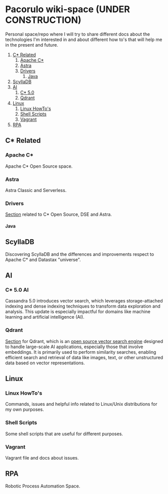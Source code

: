 # Pacorulo wiki-space (UNDER CONSTRUCTION)
Personal space/repo where I will try to share different docs about the technologies I'm interested in and about different how to's that will help me in the present and future.

1. [C\* Related](#cassandra)
    1. [Apache C\*](#opensource)
    2. [Astra](#astra)
    3. [Drivers](#drivers)
       1. [Java](#java)
2. [ScyllaDB](#scylladb)
3. [AI](#ai)
    1. [C\* 5.0](#c5)
    2. [Qdrant](#qdrant)
4. [Linux](#linux)
    1. [Linux HowTo's ](#liwiki)
    2. [Shell Scripts](#ss)
    3. [Vagrant](#vagrant)
5. [RPA](#rpa)
   

## C* Related <a name="cassandra"></a>
### Apache C* <a name="opensource"></a>
Apache C* Open Source space.
### Astra <a name="astra"></a>
Astra Classic and Serverless.
### Drivers <a name="drivers"></a>
[Section](https://github.com/pacorulo/wiki-space/tree/main/Cassandra/drivers) related to C* Open Source, DSE and Astra.
#### Java <a name="java"></a>

## ScyllaDB <a name="scylladb"></a>
Discovering ScyllaDB and the differences and improvements respect to Apache C* and Datastax "universe".

## AI <a name="ai"></a>
### C* 5.0 AI <a name="c5"></a>
Cassandra 5.0 introduces vector search, which leverages storage-attached indexing and dense indexing techniques to transform data exploration and analysis. This update is especially impactful for domains like machine learning and artificial intelligence (AI).
### Qdrant <a name="qdrant"></a>
[Section](https://github.com/pacorulo/wiki-space/tree/main/AI/Qdrant) for Qdrant, which is an [open source vector search engine](https://github.com/qdrant/qdrant) designed to handle large-scale AI applications, especially those that involve embeddings. It is primarily used to perform similarity searches, enabling efficient search and retrieval of data like images, text, or other unstructured data based on vector representations.

## Linux <a name="linux"></a>
### Linux HowTo's <a name="liwiki"></a>
Commands, issues and helpful info related to Linux/Unix distributions for my own purposes.
### Shell Scripts <a name="ss"></a>
Some shell scripts that are useful for different purposes.
### Vagrant <a name="vagrant"></a>
Vagrant file and docs about issues.

## RPA <a name="rpa"></a>
Robotic Process Automation Space.
